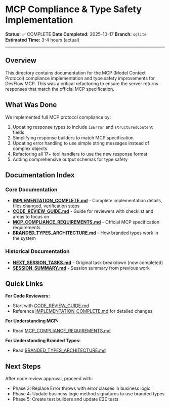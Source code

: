 # MCP Compliance & Type Safety Implementation

**Status:** ✅ COMPLETE
**Date Completed:** 2025-10-17
**Branch:** `sqlite`
**Estimated Time:** 3-4 hours (actual)

---

## Overview

This directory contains documentation for the MCP (Model Context Protocol) compliance implementation and type safety improvements for DevFlow MCP. This was a critical refactoring to ensure the server returns responses that match the official MCP specification.

## What Was Done

We implemented full MCP protocol compliance by:
1. Updating response types to include `isError` and `structuredContent` fields
2. Simplifying response builders to match MCP specification
3. Updating error handling to use simple string messages instead of complex objects
4. Refactoring all 17+ tool handlers to use the new response format
5. Adding comprehensive output schemas for type safety

## Documentation Index

### Core Documentation

- **[IMPLEMENTATION_COMPLETE.md](./IMPLEMENTATION_COMPLETE.md)** - Complete implementation details, files changed, verification steps
- **[CODE_REVIEW_GUIDE.md](./CODE_REVIEW_GUIDE.md)** - Guide for reviewers with checklist and areas to focus on
- **[MCP_COMPLIANCE_REQUIREMENTS.md](./MCP_COMPLIANCE_REQUIREMENTS.md)** - Official MCP specification requirements
- **[BRANDED_TYPES_ARCHITECTURE.md](./BRANDED_TYPES_ARCHITECTURE.md)** - How branded types work in the system

### Historical Documentation

- **[NEXT_SESSION_TASKS.md](./NEXT_SESSION_TASKS.md)** - Original task breakdown (now completed)
- **[SESSION_SUMMARY.md](./SESSION_SUMMARY.md)** - Session summary from previous work

## Quick Links

**For Code Reviewers:**
- Start with [CODE_REVIEW_GUIDE.md](./CODE_REVIEW_GUIDE.md)
- Reference [IMPLEMENTATION_COMPLETE.md](./IMPLEMENTATION_COMPLETE.md) for detailed changes

**For Understanding MCP:**
- Read [MCP_COMPLIANCE_REQUIREMENTS.md](./MCP_COMPLIANCE_REQUIREMENTS.md)

**For Understanding Branded Types:**
- Read [BRANDED_TYPES_ARCHITECTURE.md](./BRANDED_TYPES_ARCHITECTURE.md)

## Next Steps

After code review approval, proceed with:
- Phase 3: Replace Error throws with error classes in business logic
- Phase 4: Update business logic method signatures to use branded types
- Phase 5: Create test builders and update E2E tests
